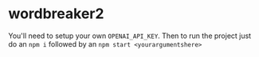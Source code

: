 # wordbreaker2

You'll need to setup your own `OPENAI_API_KEY`. Then to run the project just do an `npm i` followed by an `npm start <yourargumentshere>`
